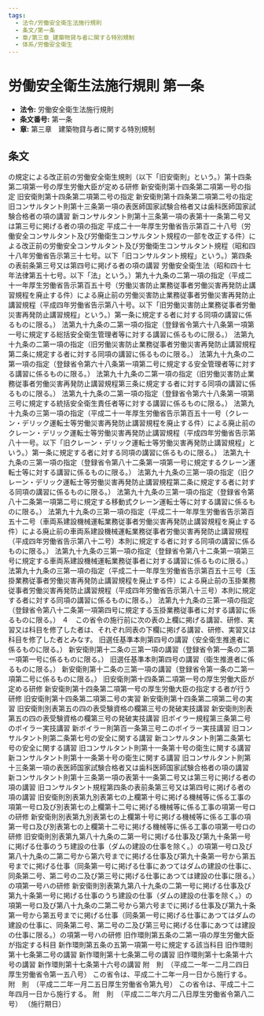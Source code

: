 ```yaml
---
tags:
  - 法令/労働安全衛生法施行規則
  - 条文/第一条
  - 章/第三章_建築物貸与者に関する特別規制
  - 体系/労働安全衛生
---
```

# 労働安全衛生法施行規則 第一条

- **法令:** 労働安全衛生法施行規則
- **条文番号:** 第一条
- **章:** 第三章　建築物貸与者に関する特別規制

## 条文
の規定による改正前の労働安全衛生規則（以下「旧安衛則」という。）第十四条第二項第一号の厚生労働大臣が定める研修	新安衛則第十四条第二項第一号の指定
旧安衛則第十四条第二項第二号の指定	新安衛則第十四条第二項第二号の指定
旧コンサルタント則第十三条第一項の表医師国家試験合格者又は歯科医師国家試験合格者の項の講習	新コンサルタント則第十三条第一項の表第十一条第二号又は第三号に掲げる者の項の指定
平成二十一年厚生労働省告示第百二十八号（労働安全コンサルタント及び労働衛生コンサルタント規程の一部を改正する件）による改正前の労働安全コンサルタント及び労働衛生コンサルタント規程（昭和四十八年労働省告示第三十七号。以下「旧コンサルタント規程」という。）第四条の表前条第三号又は第四号に掲げる者の項の講習
労働安全衛生法（昭和四十七年法律第五十七号。以下「法」という。）第九十九条の二第一項の指定（平成二十一年厚生労働省告示第百五十号（労働災害防止業務従事者労働災害再発防止講習規程を廃止する件）による廃止前の労働災害防止業務従事者労働災害再発防止講習規程（平成四年労働省告示第八十号。以下「旧労働災害防止業務従事者労働災害再発防止講習規程」という。）第一条に規定する者に対する同項の講習に係るものに限る。）	法第九十九条の二第一項の指定（登録省令第六十八条第一項第一号に規定する総括安全衛生管理者等に対する講習に係るものに限る。）
法第九十九条の二第一項の指定（旧労働災害防止業務従事者労働災害再発防止講習規程第二条に規定する者に対する同項の講習に係るものに限る。）	法第九十九条の二第一項の指定（登録省令第六十八条第一項第二号に規定する安全管理者等に対する講習に係るものに限る。）
法第九十九条の二第一項の指定（旧労働災害防止業務従事者労働災害再発防止講習規程第三条に規定する者に対する同項の講習に係るものに限る。）	法第九十九条の二第一項の指定（登録省令第六十八条第一項第三号に規定する統括安全衛生責任者等に対する講習に係るものに限る。）
法第九十九条の三第一項の指定（平成二十一年厚生労働省告示第百五十一号（クレーン・デリック運転士等労働災害再発防止講習規程を廃止する件）による廃止前のクレーン・デリック運転士等労働災害再発防止講習規程（平成四年労働省告示第八十一号。以下「旧クレーン・デリック運転士等労働災害再発防止講習規程」という。）第一条に規定する者に対する同項の講習に係るものに限る。）	法第九十九条の三第一項の指定（登録省令第八十二条第一項第一号に規定するクレーン運転士等に対する講習に係るものに限る。）
法第九十九条の三第一項の指定（旧クレーン・デリック運転士等労働災害再発防止講習規程第二条に規定する者に対する同項の講習に係るものに限る。）	法第九十九条の三第一項の指定（登録省令第八十二条第一項第二号に規定する移動式クレーン運転士等に対する講習に係るものに限る。）
法第九十九条の三第一項の指定（平成二十一年厚生労働省告示第百五十二号（車両系建設機械運転業務従事者労働災害再発防止講習規程を廃止する件）による廃止前の車両系建設機械運転業務従事者労働災害再発防止講習規程（平成四年労働省告示第八十二号）本則に規定する者に対する同項の講習に係るものに限る。）	法第九十九条の三第一項の指定（登録省令第八十二条第一項第三号に規定する車両系建設機械運転業務従事者に対する講習に係るものに限る。）
法第九十九条の三第一項の指定（平成二十一年厚生労働省告示第百五十三号（玉掛業務従事者労働災害再発防止講習規程を廃止する件）による廃止前の玉掛業務従事者労働災害再発防止講習規程（平成四年労働省告示第八十三号）本則に規定する者に対する同項の講習に係るものに限る。）	法第九十九条の三第一項の指定（登録省令第八十二条第一項第四号に規定する玉掛業務従事者に対する講習に係るものに限る。）
４　この省令の施行前に次の表の上欄に掲げる講習、研修、実習又は科目を修了した者は、それぞれ同表の下欄に掲げる講習、研修、実習又は科目を修了した者とみなす。
旧選任基準本則第四号の講習（安全衛生推進者に係るものに限る。）	新安衛則第十二条の三第一項の講習（登録省令第一条の二第一項第一号に係るものに限る。）
旧選任基準本則第四号の講習（衛生推進者に係るものに限る。）	新安衛則第十二条の三第一項の講習（登録省令第一条の二第一項第二号に係るものに限る。）
旧安衛則第十四条第二項第一号の厚生労働大臣が定める研修	新安衛則第十四条第二項第一号の厚生労働大臣の指定する者が行う研修
旧安衛則第十四条第二項第二号の実習	新安衛則第十四条第二項第二号の実習
旧安衛則別表第五の四の表受験資格の欄第三号の発破実技講習	新安衛則別表第五の四の表受験資格の欄第三号の発破実技講習
旧ボイラー規程第三条第二号のボイラー実技講習	新ボイラー則第百一条第三号ニのボイラー実技講習
旧コンサルタント則第二条第七号の安全に関する講習	新コンサルタント則第二条第七号の安全に関する講習
旧コンサルタント則第十一条第十号の衛生に関する講習	新コンサルタント則第十一条第十号の衛生に関する講習
旧コンサルタント則第十三条第一項の表医師国家試験合格者又は歯科医師国家試験合格者の項の講習	新コンサルタント則第十三条第一項の表第十一条第二号又は第三号に掲げる者の項の講習
旧コンサルタント規程第四条の表前条第三号又は第四号に掲げる者の項の講習
旧安衛則別表第九別表第七の上欄第十号に掲げる機械等に係る工事の項第一号ロ及び別表第七の上欄第十二号に掲げる機械等に係る工事の項第一号ロの研修	新安衛則別表第九別表第七の上欄第十号に掲げる機械等に係る工事の項第一号ロ及び別表第七の上欄第十二号に掲げる機械等に係る工事の項第一号ロの研修
旧安衛則別表第九第八十九条の二第一号に掲げる仕事及び第九十条第一号に掲げる仕事のうち建設の仕事（ダムの建設の仕事を除く。）の項第一号ロ及び第八十九条の二第二号から第六号までに掲げる仕事及び第九十条第一号から第五号までに掲げる仕事（同条第一号に掲げる仕事にあつてはダムの建設の仕事に、同条第二号、第二号の二及び第三号に掲げる仕事にあつては建設の仕事に限る。）の項第一号ハの研修	新安衛則別表第九第八十九条の二第一号に掲げる仕事及び第九十条第一号に掲げる仕事のうち建設の仕事（ダムの建設の仕事を除く。）の項第一号ロ及び第八十九条の二第二号から第六号までに掲げる仕事及び第九十条第一号から第五号までに掲げる仕事（同条第一号に掲げる仕事にあつてはダムの建設の仕事に、同条第二号、第二号の二及び第三号に掲げる仕事にあつては建設の仕事に限る。）の項第一号ハの研修
旧作環則第五条の二第一項の厚生労働大臣が指定する科目	新作環則第五条の五第一項第一号に規定する該当科目
旧作環則第十七条第二号の講習	新作環則第十七条第二号の講習
旧作環則第十七条第十六号の講習	新作環則第十七条第十六号の講習
附　則　（平成二一年一二月二四日厚生労働省令第一五八号）
この省令は、平成二十二年一月一日から施行する。
附　則　（平成二二年一月二五日厚生労働省令第九号）
この省令は、平成二十二年四月一日から施行する。
附　則　（平成二二年六月二八日厚生労働省令第八二号）
（施行期日）

